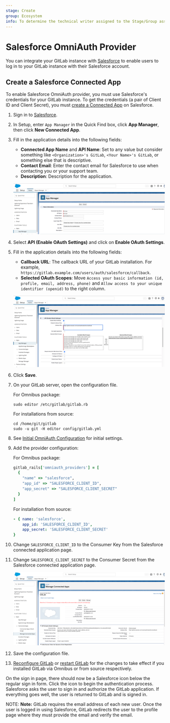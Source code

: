 ```yaml
---
stage: Create
group: Ecosystem
info: To determine the technical writer assigned to the Stage/Group associated with this page, see https://about.gitlab.com/handbook/engineering/ux/technical-writing/#designated-technical-writers
---
```


# Salesforce OmniAuth Provider

You can integrate your GitLab instance with [Salesforce](https://www.salesforce.com/) to enable users to log in to your GitLab instance with their Salesforce account.

## Create a Salesforce Connected App

To enable Salesforce OmniAuth provider, you must use Salesforce's credentials for your GitLab instance.
To get the credentials (a pair of Client ID and Client Secret), you must [create a Connected App](https://help.salesforce.com/articleView?id=connected_app_create.htm&type=5) on Salesforce.

1. Sign in to [Salesforce](https://login.salesforce.com/).

1. In Setup, enter `App Manager` in the Quick Find box, click **App Manager**, then click **New Connected App**.

1. Fill in the application details into the following fields:
   - **Connected App Name** and **API Name**: Set to any value but consider something like `<Organization>'s GitLab`, `<Your Name>'s GitLab`, or something else that is descriptive.
   - **Contact Email**: Enter the contact email for Salesforce to use when contacting you or your support team.
   - **Description**: Description for the application.

   ![Salesforce App Details](img/salesforce_app_details.png)

1. Select **API (Enable OAuth Settings)** and click on **Enable OAuth Settings**.
1. Fill in the application details into the following fields:
   - **Callback URL**: The callback URL of your GitLab installation. For example, `https://gitlab.example.com/users/auth/salesforce/callback`.
   - **Selected OAuth Scopes**: Move `Access your basic information (id, profile, email, address, phone)` and `Allow access to your unique identifier (openid)` to the right column.

   ![Salesforce OAuth App Details](img/salesforce_oauth_app_details.png)

1. Click **Save**.

1. On your GitLab server, open the configuration file.

   For Omnibus package:

   ```shell
   sudo editor /etc/gitlab/gitlab.rb
   ```

   For installations from source:

   ```shell
   cd /home/git/gitlab
   sudo -u git -H editor config/gitlab.yml
   ```

1. See [Initial OmniAuth Configuration](omniauth.md#initial-omniauth-configuration) for initial settings.

1. Add the provider configuration:

   For Omnibus package:

   ```ruby
   gitlab_rails['omniauth_providers'] = [
     {
       "name" => "salesforce",
       "app_id" => "SALESFORCE_CLIENT_ID",
       "app_secret" => "SALESFORCE_CLIENT_SECRET"
     }
   ]
   ```

   For installation from source:

   ```yaml
   - { name: 'salesforce',
       app_id: 'SALESFORCE_CLIENT_ID',
       app_secret: 'SALESFORCE_CLIENT_SECRET'
   }
   ```

1. Change `SALESFORCE_CLIENT_ID` to the Consumer Key from the Salesforce connected application page.
1. Change `SALESFORCE_CLIENT_SECRET` to the Consumer Secret from the Salesforce connected application page.

   ![Salesforce App Secret Details](img/salesforce_app_secret_details.png)

1. Save the configuration file.
1. [Reconfigure GitLab]( ../administration/restart_gitlab.md#omnibus-gitlab-reconfigure ) or [restart GitLab]( ../administration/restart_gitlab.md#installations-from-source ) for the changes to take effect if you installed GitLab via Omnibus or from source respectively.

On the sign in page, there should now be a Salesforce icon below the regular sign in form.
Click the icon to begin the authentication process. Salesforce asks the user to sign in and authorize the GitLab application.
If everything goes well, the user is returned to GitLab and is signed in.

NOTE: **Note:**
GitLab requires the email address of each new user. Once the user is logged in using Salesforce, GitLab redirects the user to the profile page where they must provide the email and verify the email.
